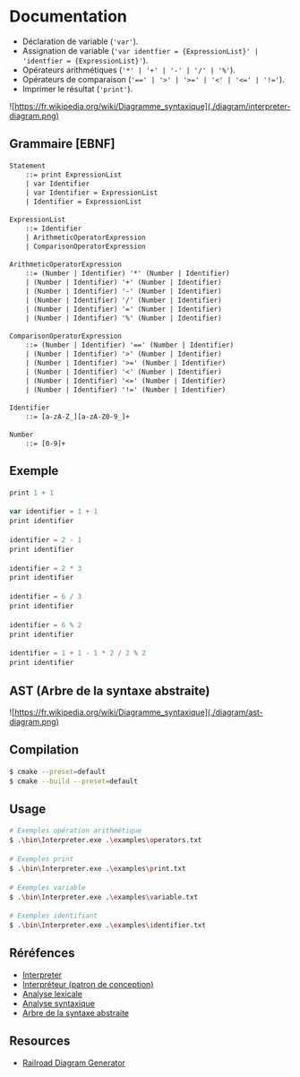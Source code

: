 # Documentation

- Déclaration de variable (`'var'`).
- Assignation de variable (`'var identfier = {ExpressionList}' | 'identfier = {ExpressionList}'`).
- Opérateurs arithmétiques (`'*' | '+' | '-' | '/' | '%'`).
- Opérateurs de comparaison (`'==' | '>' | '>=' | '<' | '<=' | '!='`).
- Imprimer le résultat (`'print'`).

![https://fr.wikipedia.org/wiki/Diagramme_syntaxique](./diagram/interpreter-diagram.png)

## Grammaire [EBNF]

```ebnf
Statement
    ::= print ExpressionList
    | var Identifier
    | var Identifier = ExpressionList
    | Identifier = ExpressionList

ExpressionList
    ::= Identifier
    | ArithmeticOperatorExpression
    | ComparisonOperatorExpression

ArithmeticOperatorExpression
    ::= (Number | Identifier) '*' (Number | Identifier)
    | (Number | Identifier) '+' (Number | Identifier)
    | (Number | Identifier) '-' (Number | Identifier)
    | (Number | Identifier) '/' (Number | Identifier)
    | (Number | Identifier) '=' (Number | Identifier)
    | (Number | Identifier) '%' (Number | Identifier)

ComparisonOperatorExpression
    ::= (Number | Identifier) '==' (Number | Identifier)
    | (Number | Identifier) '>' (Number | Identifier)
    | (Number | Identifier) '>=' (Number | Identifier)
    | (Number | Identifier) '<' (Number | Identifier)
    | (Number | Identifier) '<=' (Number | Identifier)
    | (Number | Identifier) '!=' (Number | Identifier)

Identifier
    ::= [a-zA-Z_][a-zA-Z0-9_]+

Number
    ::= [0-9]+
```

## Exemple

```js
print 1 + 1

var identifier = 1 + 1
print identifier

identifier = 2 - 1
print identifier

identifier = 2 * 3
print identifier

identifier = 6 / 3
print identifier

identifier = 6 % 2
print identifier

identifier = 1 + 1 - 1 * 2 / 2 % 2
print identifier
```

## AST (Arbre de la syntaxe abstraite)

![https://fr.wikipedia.org/wiki/Diagramme_syntaxique](./diagram/ast-diagram.png)

## Compilation

```bash
$ cmake --preset=default
$ cmake --build --preset=default
```

## Usage
```bash
# Exemples opération arithmétique
$ .\bin\Interpreter.exe .\examples\operators.txt

# Exemples print
$ .\bin\Interpreter.exe .\examples\print.txt

# Exemples variable
$ .\bin\Interpreter.exe .\examples\variable.txt

# Exemples identifiant
$ .\bin\Interpreter.exe .\examples\identifier.txt
```

## Réréfences

- [Interpreter](https://fr.wikipedia.org/wiki/Interpr%C3%A8te_(informatique))
- [Interpréteur (patron de conception)](https://fr.wikipedia.org/wiki/Interpr%C3%A9teur_(patron_de_conception))
- [Analyse lexicale](https://fr.wikipedia.org/wiki/Analyse_lexicale)
- [Analyse syntaxique](https://fr.wikipedia.org/wiki/Analyse_syntaxique)
- [Arbre de la syntaxe abstraite](https://fr.wikipedia.org/wiki/Arbre_de_la_syntaxe_abstraite)

## Resources

- [Railroad Diagram Generator](https://www.bottlecaps.de/rr/ui)
